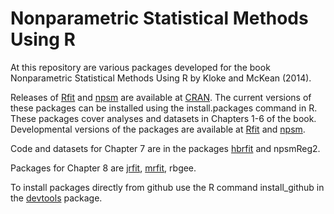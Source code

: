 Nonparametric Statistical Methods Using R
=========================================

At this repository are various packages developed for the book
Nonparametric Statistical Methods Using R by Kloke and McKean (2014).

Releases of 
[Rfit](http://cran.r-project.org/web/packages/Rfit/index.html) 
and 
[npsm](http://cran.r-project.org/web/packages/npsm/index.html)
 are available at 
[CRAN](http://cran.r-project.org/).
The current versions of these packages can be installed using the install.packages command in R.
These packages cover analyses and datasets in Chapters 1-6 of the book.
Developmental versions of the packages are available at
[Rfit](https://github.com/kloke/Rfit)
and
[npsm](https://github.com/kloke/npsm).

Code and datasets for Chapter 7 are in the packages
[hbrfit](https://github.com/kloke/hbrfit)
and 
npsmReg2.

Packages for Chapter 8 are 
[jrfit](https://github.com/kloke/jrfit),
[mrfit](https://github.com/kloke/mrfit),
rbgee.

To install packages directly from github use the R command
install_github in the [devtools](http://cran.r-project.org/web/packages/devtools/index.html) package.

